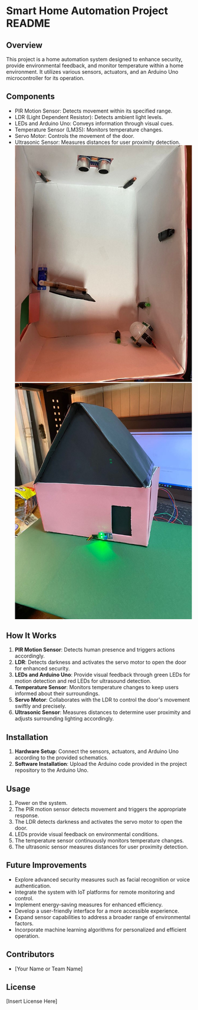 # Smart Home Automation Project README

## Overview
This project is a home automation system designed to enhance security, provide environmental feedback, and monitor temperature within a home environment. It utilizes various sensors, actuators, and an Arduino Uno microcontroller for its operation.

## Components
- PIR Motion Sensor: Detects movement within its specified range.
- LDR (Light Dependent Resistor): Detects ambient light levels.
- LEDs and Arduino Uno: Conveys information through visual cues.
- Temperature Sensor (LM35): Monitors temperature changes.
- Servo Motor: Controls the movement of the door.
- Ultrasonic Sensor: Measures distances for user proximity detection.
![Home Automation Components1](component_photo1.jpg)
![Home Automation Components2](component_photo2.jpg)

## How It Works
1. **PIR Motion Sensor**: Detects human presence and triggers actions accordingly.
2. **LDR**: Detects darkness and activates the servo motor to open the door for enhanced security.
3. **LEDs and Arduino Uno**: Provide visual feedback through green LEDs for motion detection and red LEDs for ultrasound detection.
4. **Temperature Sensor**: Monitors temperature changes to keep users informed about their surroundings.
5. **Servo Motor**: Collaborates with the LDR to control the door's movement swiftly and precisely.
6. **Ultrasonic Sensor**: Measures distances to determine user proximity and adjusts surrounding lighting accordingly.

## Installation
1. **Hardware Setup**: Connect the sensors, actuators, and Arduino Uno according to the provided schematics.
2. **Software Installation**: Upload the Arduino code provided in the project repository to the Arduino Uno.

## Usage
1. Power on the system.
2. The PIR motion sensor detects movement and triggers the appropriate response.
3. The LDR detects darkness and activates the servo motor to open the door.
4. LEDs provide visual feedback on environmental conditions.
5. The temperature sensor continuously monitors temperature changes.
6. The ultrasonic sensor measures distances for user proximity detection.

## Future Improvements
- Explore advanced security measures such as facial recognition or voice authentication.
- Integrate the system with IoT platforms for remote monitoring and control.
- Implement energy-saving measures for enhanced efficiency.
- Develop a user-friendly interface for a more accessible experience.
- Expand sensor capabilities to address a broader range of environmental factors.
- Incorporate machine learning algorithms for personalized and efficient operation.

## Contributors
- [Your Name or Team Name]

## License
[Insert License Here]
